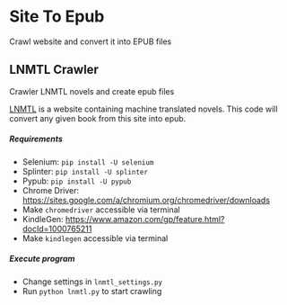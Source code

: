 # Site To Epub

Crawl website and convert it into EPUB files

## LNMTL Crawler

Crawler LNMTL novels and create epub files

[LNMTL](https://lnmtl.com) is a website containing machine translated
novels. This code will convert any given book from this site into epub.

##### Requirements

- Selenium: `pip install -U selenium`
- Splinter: `pip install -U splinter`
- Pypub: `pip install -U pypub`
- Chrome Driver: https://sites.google.com/a/chromium.org/chromedriver/downloads
- Make `chromedriver` accessible via terminal
- KindleGen: https://www.amazon.com/gp/feature.html?docId=1000765211
- Make `kindlegen` accessible via terminal

##### Execute program

- Change settings in `lnmtl_settings.py`
- Run `python lnmtl.py` to start crawling
